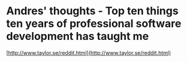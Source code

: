 <!--
id: 284876
link: http://tumblr.atmos.org/post/284876/andres-thoughts-top-ten-things-ten-years-of
slug: andres-thoughts-top-ten-things-ten-years-of
date: Thu Mar 22 2007 15:37:56 GMT-0700 (PDT)
publish: 2007-03-022
tags: 
title: Andres' thoughts - Top ten things ten years of professional software development has taught me
-->


Andres' thoughts - Top ten things ten years of professional software development has taught me
==============================================================================================

[http://www.taylor.se/reddit.html](http://www.taylor.se/reddit.html)

